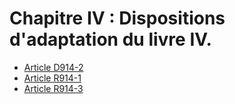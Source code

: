 # Chapitre IV : Dispositions d'adaptation du livre IV.

- [Article D914-2](article-d914-2.md)
- [Article R914-1](article-r914-1.md)
- [Article R914-3](article-r914-3.md)
